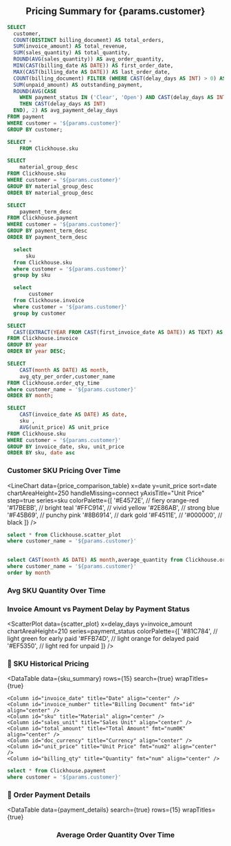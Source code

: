 <center>

## Pricing Summary for {params.customer}

</center>

```sql kpi
SELECT
  customer,
  COUNT(DISTINCT billing_document) AS total_orders,
  SUM(invoice_amount) AS total_revenue,
  SUM(sales_quantity) AS total_quantity,
  ROUND(AVG(sales_quantity)) AS avg_order_quantity,
  MIN(CAST(billing_date AS DATE)) AS first_order_date,
  MAX(CAST(billing_date AS DATE)) AS last_order_date,
  COUNT(billing_document) FILTER (WHERE CAST(delay_days AS INT) > 0) AS payment_delayed_orders,
  SUM(unpaid_amount) AS outstanding_payment,
  ROUND(AVG(CASE 
    WHEN payment_status IN ('Clear', 'Open') AND CAST(delay_days AS INT) > 0 
    THEN CAST(delay_days AS INT) 
  END), 2) AS avg_payment_delay_days
FROM payment
WHERE customer = '${params.customer}'
GROUP BY customer;
```

```sql sku_summary
SELECT *
    FROM Clickhouse.sku
```

<center>

<Dropdown data={year} name=year value=year defaultValue='%' title="Year" >
<DropdownOption value="%" valueLabel="All Years"/>
</Dropdown>

<Dropdown data={material_group_desc} name=material_group_desc value=material_group_desc defaultValue='%' title="Material Group">
  <DropdownOption value="%" valueLabel="All"/>
</Dropdown>

<Dropdown data={payment_term_desc} name=payment_term_desc value=payment_term_desc defaultValue='%' title="Payment Term">
  <DropdownOption value="%" valueLabel="All"/>
</Dropdown>


<Dropdown data={sku} name=sku value=sku defaultValue='{params.sku}' title="SKU">
  <DropdownOption value="%" valueLabel="All"/>
</Dropdown>

<Dropdown data={customer} name=customer value=customer defaultValue='{params.customer}' title="Customer">
</Dropdown>

</center>

<Grid cols=3>
    <BigValue 
        data={kpi} 
        value=total_orders
        title="Total Orders"
        fmt=num0
    />
    <BigValue 
        data={kpi} 
        value=total_quantity
        title="Total Quantity"
        fmt=num0
    />
    <BigValue 
        data={kpi} 
        value=avg_order_quantity
        title="Average Order Quantity"
        fmt=num0
    />
</Grid>


<Grid cols=3>
    <BigValue 
        data={kpi} 
        value=total_revenue
        title="Total Revenue"
        fmt=num0
    />
    <BigValue 
        data={kpi} 
        value=first_order_date
        title="First Order Date"
    />
    <BigValue 
        data={kpi} 
        value=last_order_date
        title="Last Order Date"
    />
</Grid>

<Grid cols=3>
    <BigValue 
        data={kpi} 
        value=payment_delayed_orders
        title="Payment Delayed Orders"
        fmt=num0
    />

<BigValue 
        data={kpi} 
        value=outstanding_payment
        title="Outstanding Payment"
        fmt=num0
    />

<BigValue 
        data={kpi} 
        value=avg_payment_delay_days
        title="Average Payment Delay (Days)"
        fmt=num0
    />

</Grid>



```sql material_group_desc
SELECT
    material_group_desc
FROM Clickhouse.sku
WHERE customer = '${params.customer}'
GROUP BY material_group_desc
ORDER BY material_group_desc
```

```sql payment_term_desc
SELECT
    payment_term_desc
FROM Clickhouse.payment
WHERE customer = '${params.customer}'  
GROUP BY payment_term_desc
ORDER BY payment_term_desc
```

```sql sku  
  select
      sku
  from Clickhouse.sku
  where customer = '${params.customer}'
  group by sku
```

```sql customer
  select
       customer
  from Clickhouse.invoice
  where customer = '${params.customer}'
  group by customer
```

```sql year
SELECT
  CAST(EXTRACT(YEAR FROM CAST(first_invoice_date AS DATE)) AS TEXT) AS year
FROM Clickhouse.invoice
GROUP BY year
ORDER BY year DESC;
```

```sql avg_qty_per_order_over_time
SELECT 
    CAST(month AS DATE) AS month,
    avg_qty_per_order,customer_name
FROM Clickhouse.order_qty_time
where customer_name = '${params.customer}'
ORDER BY month;

```

```sql price_comparison_table
SELECT
    CAST(invoice_date AS DATE) AS date,
    sku ,
    AVG(unit_price) AS unit_price
FROM Clickhouse.sku
WHERE customer = '${params.customer}'
GROUP BY invoice_date, sku, unit_price
ORDER BY sku, date asc
```


### Customer SKU Pricing Over Time
<LineChart
data={price_comparison_table}
x=date
y=unit_price
sort=date
chartAreaHeight=250
handleMissing=connect
yAxisTitle="Unit Price"
step=true
series=sku
colorPalette={[
  '#E4572E', // fiery orange-red
  '#17BEBB', // bright teal
  '#FFC914', // vivid yellow
  '#2E86AB', // strong blue
  '#F45B69',  // punchy pink
  '#8B6914',  // dark gold
  '#F4511E',  // 
  '#000000',  // black
]}
/>


```sql scatter_plot
select * from Clickhouse.scatter_plot
where customer_name = '${params.customer}'
```


```sql avg_qty_per_sku
   
select CAST(month AS DATE) AS month,average_quantity from Clickhouse.order_qty_time
where customer_name = '${params.customer}'
order by month
```

<Grid cols=2>

<div>


### Avg SKU Quantity Over Time

<LineChart
data={avg_qty_per_sku}
x=month
y=average_quantity
chartAreaHeight=220
yAxisTitle="Avg Qty per SKU"
yFmt=num0k
/>


</div>

<div>

### Invoice Amount vs Payment Delay by Payment Status

<ScatterPlot 
    data={scatter_plot}
    x=delay_days
    y=invoice_amount
    chartAreaHeight=210
    series=payment_status
    colorPalette={[
'#81C784', // light green for early paid
'#FFB74D', // light orange for delayed paid  
'#EF5350', // light red for unpaid
]}
/>
</div>

</Grid>

### 📅 SKU Historical Pricing

<DataTable 
    data={sku_summary}
    rows={15}
    search={true}
    wrapTitles={true}
>
    <Column id="invoice_date" title="Date" align="center" />
    <Column id="invoice_number" title="Billing Document" fmt="id" align="center" />
    <Column id="sku" title="Material" align="center" />
    <Column id="sales_unit" title="Sales Unit" align="center" />
    <Column id="total_amount" title="Total Amount" fmt="num0K" align="center" />
    <Column id="doc_currency" title="Currency" align="center" />
    <Column id="unit_price" title="Unit Price" fmt="num2" align="center" />
    <Column id="billing_qty" title="Quantity" fmt="num" align="center" />
</DataTable>



```sql payment_details
select * from Clickhouse.payment
where customer = '${params.customer}'
```

### 📅 Order Payment Details

<DataTable
  data={payment_details}
  search={true}
  rows={15}
  wrapTitles={true}
>
  <Column id="billing_date" title="Date" align="center" />
  <Column id="billing_document" title="Billing Document" fmt="id" align="center" />
  <Column id="invoice_amount" title="Invoice Amount" fmt="num1k" align="center" />
  <Column id="sales_quantity" title="Qty" fmt="num" align="center" />
  <Column id="payment_term_desc" title="Payment Term" align="center" />
  <Column id="paid_amount" title="Paid Amount" fmt="num1k" align="center" />
  <Column id="payment_status" title="Payment Status" align="center" />
  <Column id="clearing_date" title="Clearing Date" align="center" />
  <Column id="baseline_date" title="Baseline Date" align="center" />
  <Column id="cash_discount_days_1" title="Credit Days" fmt="num" align="center" />
  <Column id="due_date" title="Due Date" align="center" />
  <Column id="delay_days" title="Delay Days" fmt="num" align="center" />
  <Column id="unpaid_amount" title="Unpaid Amount" fmt="num1k" align="center" />
</DataTable>


### Average Order Quantity Over Time

<LineChart
data={avg_qty_per_order_over_time}
x=month
y=avg_qty_per_order
yFmt=num0k
yAxisTitle="Avg Qty per Order"
/>  